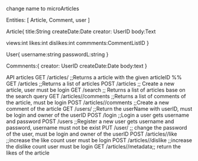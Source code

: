 change name to microArticles

Entities: [ Article, Comment, user ]

Article{
title:String
 createDate:Date
 creator: UserID
 body:Text
 
 views:int
 likes:int
 dislikes:int
 commments:CommentListID
}

User{
 username:string
 passwordL:string
}

Commnents:{
 creator: UserID
 createDate:Date
 body:text
}

API
articles GET /articles/<articleID> ;;Returns a article with the given articleID
%% GET /articles ;;Returns a list of articles
POST /articles ;; Create a new article, user must be login
GET /search ;; Returns a list of articles base on the search query
GET /articles/<articleID>/comments ;;Returns a list of comments of  the article, must be login
POST /articles/<articleID>/comments ;;Create a new comment of the article
GET /users/<userID> ;;Return the userName with userID, must be login and owner of the userID
POST /login ;;Login a user gets username and password
POST /users ;;Register a new user gets username and password, username must not be exist
PUT /user/<userID> ;; change the password of the user, must be login and owner of the userID
POST /articles/<articleID>/like ;;increase the like count user must be login
POST /articles/<articleID>/dislike ;;increase the dislike count user must be login
GET /articles/<articleID>/metadata;; return the likes of the article
